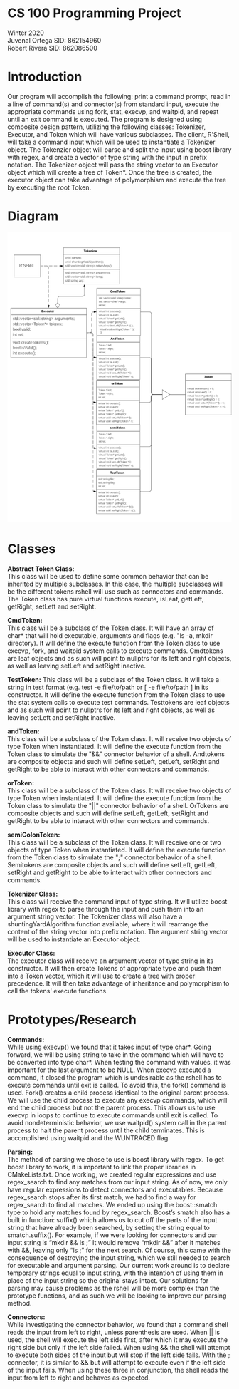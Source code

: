 # CS 100 Programming Project
Winter 2020\
Juvenal Ortega SID: 862154960\
Robert Rivera SID: 862086500

# Introduction
Our program will accomplish the following: print a command prompt, read in a line of command(s) and connector(s) from standard input, execute the appropriate commands using fork, stat, execvp, and waitpid, and repeat until an exit command is executed. The program is designed using composite design pattern, utilizing the following classes: Tokenizer, Executor, and Token which will have various subclasses. The client, R'Shell, will take a command input which will be used to instantiate a Tokenizer object. The Tokenzier object will parse and split the input using boost library with regex, and create a vector of type string with the input in prefix notation. The Tokenizer object will pass the string vector to an Executor object which will create a tree of Token*. Once the tree is created, the executor object can take advantage of polymorphism and execute the tree by executing the root Token.
# Diagram
![image of OMT diagram](https://raw.githubusercontent.com/jortega2/rshell/master/images/CS%20100%20Assignment%20OMT_%20Class%20Diagram.png?token=AIV3NNJ6QB6P3NKM7ZLZRQC6MM3MG)
# Classes
**Abstract Token Class:**\
This class will be used to define some common behavior that can be inherited by multiple subclasses. In this case, the multiple subclasses will be the different tokens rshell will use such as connectors and commands. The Token class has pure virtual functions execute, isLeaf, getLeft, getRight, setLeft and setRight.

**CmdToken:**\
This class will be a subclass of the Token class. It will have an array of char* that will hold executable, arguments and flags (e.g. "ls -a, mkdir directory). It will define the execute function from the Token class to use execvp, fork, and waitpid system calls to execute commands. Cmdtokens are leaf objects and as such will point to nullptrs for its left and right objects, as well as leaving setLeft and setRight inactive.

**TestToken:**
This class will be a subclass of the Token class. It will take a string in test format (e.g. test -e file/to/path or [ -e file/to/path ] in its constructor. It will define the execute function from the Token class to use the stat system calls to execute test commands. Testtokens are leaf objects and as such will point to nullptrs for its left and right objects, as well as leaving setLeft and setRight inactive.

**andToken:**\
This class will be a subclass of the Token class. It will receive two objects of type Token when instantiated. It will define the execute function from the Token class to simulate the "&&" connector behavior of a shell. Andtokens are composite objects and such will define setLeft, getLeft, setRight and getRight to be able to interact with other connectors and commands.

**orToken:**\
This class will be a subclass of the Token class. It will receive two objects of type Token when instantiated. It will define the execute function from the Token class to simulate the "||" connector behavior of a shell. OrTokens are composite objects and such will define setLeft, getLeft, setRight and getRight to be able to interact with other connectors and commands.

**semiColonToken:**\
This class will be a subclass of the Token class. It will receive one or two objects of type Token when instantiated. It will define the execute function from the Token class to simulate the ";" connector behavior of a shell.  Semitokens are composite objects and such will define setLeft, getLeft, setRight and getRight to be able to interact with other connectors and commands.


**Tokenizer Class:**\
This class will receive the command input of type string. It will utilize boost library with regex to parse through the input and push them into an argument string vector. The Tokenizer class will also have a shuntingYardAlgorithm function available, where it will rearrange the content of the string vector into prefix notation. The argument string vector will be used to instantiate an Executor object. 
 
 **Executor Class:**\
The executor class will receive an argument vector of type string in its constructor. It will then create Tokens of appropriate type and push them into a Token vector, which it will use to create a tree with proper precedence.  It will then take advantage of inheritance and polymorphism to call the tokens' execute functions. 

# Prototypes/Research
**Commands:**\
While using execvp() we found that it takes input of type char*. Going forward, we will be using string to take in the command which will have to be converted into type char*. When testing the command with values, it was important for the last argument to be NULL. When execvp executed a command, it closed the program which is undesirable as the rshell has to execute commands until exit is called. To avoid this, the fork() command is used. Fork() creates a child process identical to the original parent process. We will use the child process to execute any execvp commands, which will end the child process but not the parent process. This allows us to use execvp in loops to continue to execute commands until exit is called. To avoid nondeterministic behavior, we use waitpid() system call in the parent process to halt the parent process until the child terminates. This is accomplished using waitpid and the WUNTRACED flag. 

**Parsing:**\
The method of parsing we chose to use is boost library with regex. To get boost library to work, it is important to link the proper libraries in CMakeLists.txt. Once working, we created regular expressions and use regex_search to find any matches from our input string. As of now, we only have regular expressions to detect connectors and executables. Because regex_search stops after its first match, we had to find a way for regex_search to find all matches. We ended up using the boost::smatch type to hold any matches found by regex_search. Boost’s smatch also has a built in function: suffix() which allows us to cut off the parts of the input string that have already been searched, by setting the string equal to smatch.suffix(). For example, if we were looking for connectors and our input string is “mkdir && ls ;” It would remove “mkdir &&” after it matches with &&, leaving only “ls ;” for the next search. Of course, this came with the consequence of destroying the input string, which we still needed to search for executable and argument parsing. Our current work around is to declare temporary strings equal to input string, with the intention of using them in place of the input string so the original stays intact. Our solutions for parsing may cause problems as the rshell will be more complex than the prototype functions, and as such we will be looking to improve our parsing method. 

**Connectors:**\
While investigating the connector behavior, we found that a command shell reads the input from left to right, unless parenthesis are used. When || is used, the shell will execute the left side first, after which it may execute the right side but only if the left side failed. When using && the shell will attempt to execute both sides of the input but will stop if the left side fails. With the ; connector, it is similar to && but will attempt to execute even if the left side of the input fails. When using these three in conjunction, the shell reads the input from left to right and behaves as expected.
